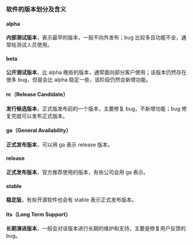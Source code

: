 ### 软件的版本划分及含义

#### alpha

**内部测试版本**，表示最早的版本，一般不向外发布；bug 比较多且功能不全，通常给测试人员使用。



#### beta

**公开测试版本**，比 alpha 晚些的版本，通常面向部分客户使用；该版本仍然存在很多 bug，但是会比 alpha 稳定一些，该阶段仍然会新增功能。



#### rc（Release Candidate）

**发行候选版本**，正式版发布前的一个版本，主要修复 bug，不新增功能；bug 修复完就可以发布正式版本。



#### ga（General Availability）

**正式发布版本**，可以用 ga 表示 release 版本。



#### release

**正式发布版本**，官方推荐使用的版本，有些公司会用 ga 表示。



#### stable

**稳定版**，有些开源软件也会有 stable 表示正式发布版本。



#### lts（Long Term Support）

**长期演进版本**，一般会对该版本进行长期的维护和支持，主要是修复用户反馈的 bug。

